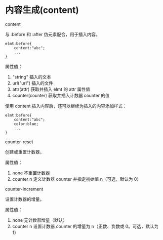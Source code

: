 内容生成(content)
================

content

与 :before 和 :after 伪元素配合，用于插入内容。

	elmt:before{
		content:"abc";
		...
	}

属性值：

1. "string" 插入的文本
2. url("url") 插入的文件
3. attr(attr) 获取并插入 elmt 的 attr 属性值
4. counter(counter) 获取并插入计数器 counter 的值

使用 content 插入内容后，还可以继续为插入的内容添加样式：

	elmt:before{
		content:"abc";
		color:blue;
		...
	}

counter-reset

创建或重置计数器。

属性值：

1. none 不重置计数器
2. counter n 定义计数器 counter 并指定初始值 n（可选，默认为 0）

counter-increment

设置计数器的增量。

属性值：

1. none 无计数器增量（默认）
2. counter n 设置计数器 counter 的增量为 n（正数、负数或 0。可选，默认为 1）